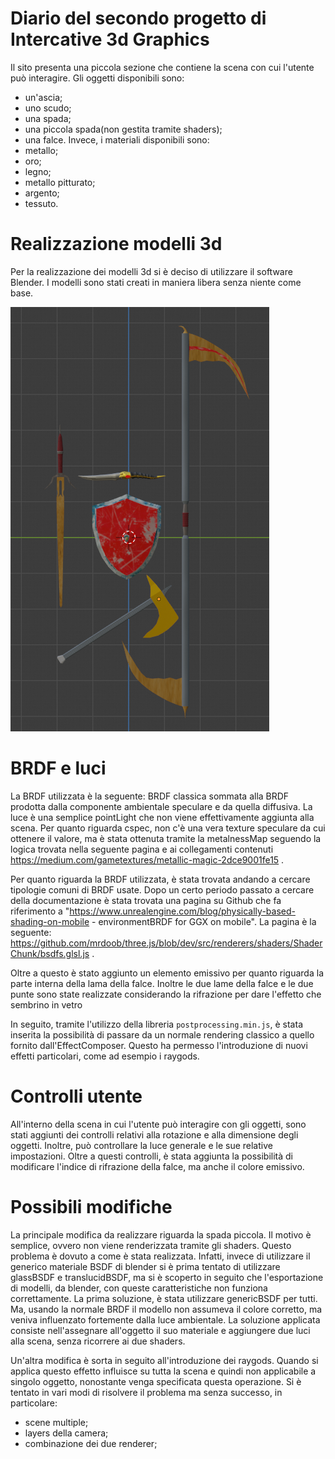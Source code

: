 # Diario del secondo progetto di Intercative 3d Graphics

Il sito presenta una piccola sezione che contiene la scena con cui l'utente può interagire. Gli oggetti disponibili sono:
- un'ascia;
- uno scudo;
- una spada;
- una piccola spada(non gestita tramite shaders);
- una falce.
Invece, i materiali disponibili sono:
- metallo;
- oro;
- legno;
- metallo pitturato;
- argento;
- tessuto.

# Realizzazione modelli 3d

Per la realizzazione dei modelli 3d si è deciso di utilizzare il software Blender. I modelli sono stati creati in maniera libera senza niente come base.

![](screenshot/models.png)


# BRDF e luci

La BRDF utilizzata è la seguente: BRDF classica sommata alla BRDF prodotta dalla componente ambientale speculare e da quella diffusiva. La luce è una semplice pointLight che non viene effettivamente aggiunta alla scena. Per quanto riguarda cspec, non c'è una vera texture speculare da cui ottenere il valore, ma è stata ottenuta tramite la metalnessMap seguendo la logica trovata nella seguente pagina e ai collegamenti contenuti https://medium.com/gametextures/metallic-magic-2dce9001fe15 .

Per quanto riguarda la BRDF utilizzata, è stata trovata andando a cercare tipologie comuni di BRDF usate. Dopo un certo periodo passato a cercare della documentazione è stata trovata una  pagina su Github che fa riferimento a "https://www.unrealengine.com/blog/physically-based-shading-on-mobile - environmentBRDF for GGX on mobile". La pagina è la seguente: https://github.com/mrdoob/three.js/blob/dev/src/renderers/shaders/ShaderChunk/bsdfs.glsl.js .

Oltre a questo è stato aggiunto un elemento emissivo per quanto riguarda la parte interna della lama della falce. Inoltre le due lame della falce e le due punte sono state realizzate considerando la rifrazione per dare l'effetto che sembrino in vetro

In seguito, tramite l'utilizzo della libreria `postprocessing.min.js`, è stata inserita la possibilità di passare da un normale rendering classico a quello fornito dall'EffectComposer. Questo ha permesso l'introduzione di nuovi effetti particolari, come ad esempio i raygods.


# Controlli utente

All'interno della scena in cui l'utente può interagire con gli oggetti, sono stati aggiunti dei controlli relativi alla rotazione e alla dimensione degli oggetti. Inoltre, può controllare la luce generale e le sue relative impostazioni. Oltre a questi controlli, è stata aggiunta la possibilità di modificare l'indice di rifrazione della falce, ma anche il colore emissivo.

# Possibili modifiche

La principale modifica da realizzare riguarda la spada piccola. Il motivo è semplice, ovvero non viene renderizzata tramite gli shaders. Questo problema è dovuto a come è stata realizzata. Infatti, invece di utilizzare il generico materiale BSDF di blender si è prima tentato di utilizzare glassBSDF e translucidBSDF, ma si è scoperto in seguito che l'esportazione di modelli, da blender, con queste caratteristiche non funziona correttamente. La prima soluzione, è stata utilizzare genericBSDF per tutti. Ma, usando la normale BRDF il modello non assumeva il colore corretto, ma veniva influenzato fortemente dalla luce ambientale. La soluzione applicata consiste nell'assegnare all'oggetto il suo materiale e aggiungere due luci alla scena, senza ricorrere ai due shaders.

Un'altra modifica è sorta in seguito all'introduzione dei raygods. Quando si applica questo effetto influisce su tutta la scena e quindi non applicabile a singolo oggetto, nonostante venga specificata questa operazione. Si è tentato in vari modi di risolvere il problema ma senza successo, in particolare:
- scene multiple;
- layers della camera;
- combinazione dei due renderer;
